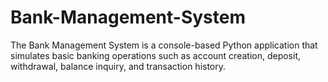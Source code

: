 # Bank-Management-System
The Bank Management System is a console-based Python application that simulates basic banking operations such as account creation, deposit, withdrawal, balance inquiry, and transaction history. 
